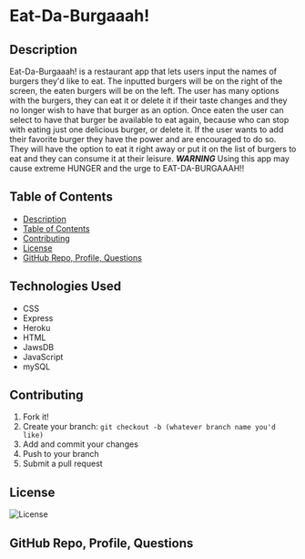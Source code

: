 # Eat-Da-Burgaaah!

## Description
Eat-Da-Burgaaah! is a restaurant app that lets users input the names of burgers they'd like to eat. The inputted burgers will be on the right of the screen, the eaten burgers will be on the left. The user has many options with the burgers, they can eat it or delete it if their taste changes and they no longer wish to have that burger as an option. Once eaten the user can select to have that burger be available to eat again, because who can stop with eating just one delicious burger, or delete it. If the user wants to add their favorite burger they have the power and are encouraged to do so. They will have the option to eat it right away or put it on the list of burgers to eat and they can consume it at their leisure. ***WARNING*** Using this app may cause extreme HUNGER and the urge to EAT-DA-BURGAAAH!!


## Table of Contents

  - [Description](#description)
  - [Table of Contents](#table-of-contents)
  - [Contributing](#contributing)
  - [License](#license)
  - [GitHub Repo, Profile, Questions](#github-repo-profile-questions)

## Technologies Used
* CSS
* Express
* Heroku
* HTML
* JawsDB
* JavaScript
* mySQL

## Contributing
1. Fork it!
2. Create your branch: `git checkout -b (whatever branch name you'd like)`
3. Add and commit your changes
4. Push to your branch
5. Submit a pull request

## License
![License](https://img.shields.io/badge/License-MIT-blue)

## GitHub Repo, Profile, Questions



